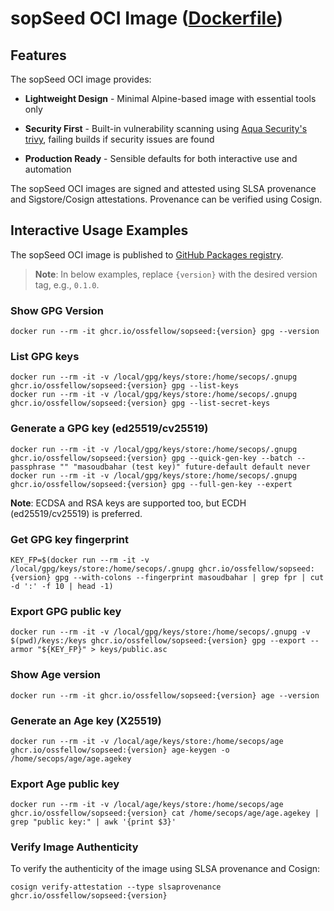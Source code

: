 # sopSeed OCI Image ([Dockerfile](https://github.com/ossfellow/sopSeed/blob/main/Dockerfile))

## Features

The sopSeed OCI image provides:

* **Lightweight Design** - Minimal Alpine-based image with essential tools only

* **Security First** - Built-in vulnerability scanning using [Aqua Security's trivy](https://github.com/aquasecurity/trivy), failing builds if security issues are found

* **Production Ready** - Sensible defaults for both interactive use and automation

The sopSeed OCI images are signed and attested using SLSA provenance and Sigstore/Cosign attestations. Provenance can be verified using Cosign.

## Interactive Usage Examples

The sopSeed OCI image is published to [GitHub Packages registry](https://github.com/ossfellow/sopSeed/pkgs/container/sopseed).

> **Note**: In below examples, replace `{version}` with the desired version tag, e.g., `0.1.0`.

### Show GPG Version

```console
docker run --rm -it ghcr.io/ossfellow/sopseed:{version} gpg --version
```

### List GPG keys

```console
docker run --rm -it -v /local/gpg/keys/store:/home/secops/.gnupg ghcr.io/ossfellow/sopseed:{version} gpg --list-keys
docker run --rm -it -v /local/gpg/keys/store:/home/secops/.gnupg ghcr.io/ossfellow/sopseed:{version} gpg --list-secret-keys
```

### Generate a GPG key (ed25519/cv25519)

```console
docker run --rm -it -v /local/gpg/keys/store:/home/secops/.gnupg ghcr.io/ossfellow/sopseed:{version} gpg --quick-gen-key --batch --passphrase "" "masoudbahar (test key)" future-default default never
docker run --rm -it -v /local/gpg/keys/store:/home/secops/.gnupg ghcr.io/ossfellow/sopseed:{version} gpg --full-gen-key --expert
```

**Note**: ECDSA and RSA keys are supported too, but ECDH (ed25519/cv25519) is preferred.

### Get GPG key fingerprint

```console
KEY_FP=$(docker run --rm -it -v /local/gpg/keys/store:/home/secops/.gnupg ghcr.io/ossfellow/sopseed:{version} gpg --with-colons --fingerprint masoudbahar | grep fpr | cut -d ':' -f 10 | head -1)
```

### Export GPG public key

```console
docker run --rm -it -v /local/gpg/keys/store:/home/secops/.gnupg -v $(pwd)/keys:/keys ghcr.io/ossfellow/sopseed:{version} gpg --export --armor "${KEY_FP}" > keys/public.asc
```

### Show Age version

```console
docker run --rm -it ghcr.io/ossfellow/sopseed:{version} age --version
```

### Generate an Age key (X25519)

```console
docker run --rm -it -v /local/age/keys/store:/home/secops/age ghcr.io/ossfellow/sopseed:{version} age-keygen -o /home/secops/age/age.agekey
```

### Export Age public key

```console
docker run --rm -it -v /local/age/keys/store:/home/secops/age ghcr.io/ossfellow/sopseed:{version} cat /home/secops/age/age.agekey | grep "public key:" | awk '{print $3}'
```

### Verify Image Authenticity

To verify the authenticity of the image using SLSA provenance and Cosign:

```console
cosign verify-attestation --type slsaprovenance ghcr.io/ossfellow/sopseed:{version}
```
